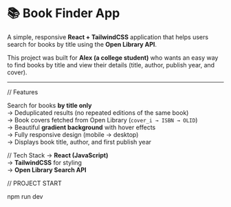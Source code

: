 # 📚 Book Finder App

A simple, responsive **React + TailwindCSS** application that helps users search for books by title using the **Open Library API**.  

This project was built for **Alex (a college student)** who wants an easy way to find books by title and view their details (title, author, publish year, and cover).

---

// Features

Search for books **by title only**  
-> Deduplicated results (no repeated editions of the same book)  
-> Book covers fetched from Open Library (`cover_i → ISBN → OLID`)  
-> Beautiful **gradient background** with hover effects  
-> Fully responsive design (mobile → desktop)  
-> Displays book title, author, and first publish year


// Tech Stack
-> **React (JavaScript)**  
-> **TailwindCSS** for styling  
-> **Open Library Search API**  

// PROJECT START

npm run dev
